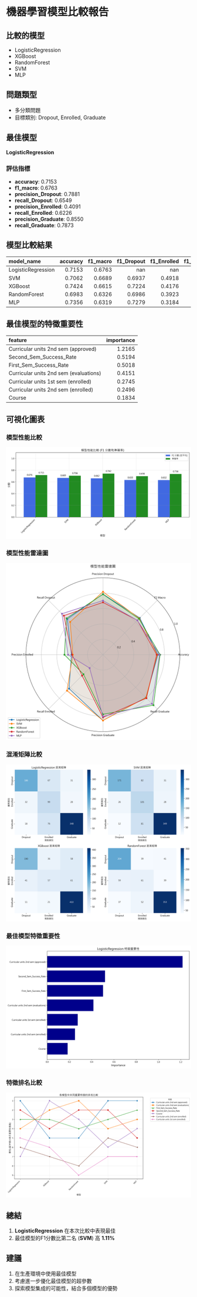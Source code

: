 # 機器學習模型比較報告

## 比較的模型
- LogisticRegression
- XGBoost
- RandomForest
- SVM
- MLP

## 問題類型
- 多分類問題
- 目標類別: Dropout, Enrolled, Graduate

## 最佳模型
**LogisticRegression**

### 評估指標
- **accuracy**: 0.7153
- **f1_macro**: 0.6763
- **precision_Dropout**: 0.7881
- **recall_Dropout**: 0.6549
- **precision_Enrolled**: 0.4091
- **recall_Enrolled**: 0.6226
- **precision_Graduate**: 0.8550
- **recall_Graduate**: 0.7873

## 模型比較結果
| model_name         |   accuracy |   f1_macro |   f1_Dropout |   f1_Enrolled |   f1_Graduate |
|:-------------------|-----------:|-----------:|-------------:|--------------:|--------------:|
| LogisticRegression |     0.7153 |     0.6763 |     nan      |      nan      |      nan      |
| SVM                |     0.7062 |     0.6689 |       0.6937 |        0.4918 |        0.8212 |
| XGBoost            |     0.7424 |     0.6615 |       0.7224 |        0.4176 |        0.8445 |
| RandomForest       |     0.6983 |     0.6326 |       0.6986 |        0.3923 |        0.8069 |
| MLP                |     0.7356 |     0.6319 |       0.7279 |        0.3184 |        0.8495 |

## 最佳模型的特徵重要性
| feature                                |   importance |
|:---------------------------------------|-------------:|
| Curricular units 2nd sem (approved)    |       1.2165 |
| Second_Sem_Success_Rate                |       0.5194 |
| First_Sem_Success_Rate                 |       0.5018 |
| Curricular units 2nd sem (evaluations) |       0.4151 |
| Curricular units 1st sem (enrolled)    |       0.2745 |
| Curricular units 2nd sem (enrolled)    |       0.2496 |
| Course                                 |       0.1834 |

## 可視化圖表

### 模型性能比較
![模型性能比較](model_performance_comparison.png)

### 模型性能雷達圖
![模型性能雷達圖](model_radar_chart.png)

### 混淆矩陣比較
![混淆矩陣比較](confusion_matrices_comparison.png)

### 最佳模型特徵重要性
![最佳模型特徵重要性](LogisticRegression_feature_importance.png)

### 特徵排名比較
![特徵排名比較](feature_ranking_comparison.png)

## 總結
1. **LogisticRegression** 在本次比較中表現最佳
2. 最佳模型的F1分數比第二名 (**SVM**) 高 **1.11%**

## 建議
1. 在生產環境中使用最佳模型
2. 考慮進一步優化最佳模型的超參數
3. 探索模型集成的可能性，結合多個模型的優勢